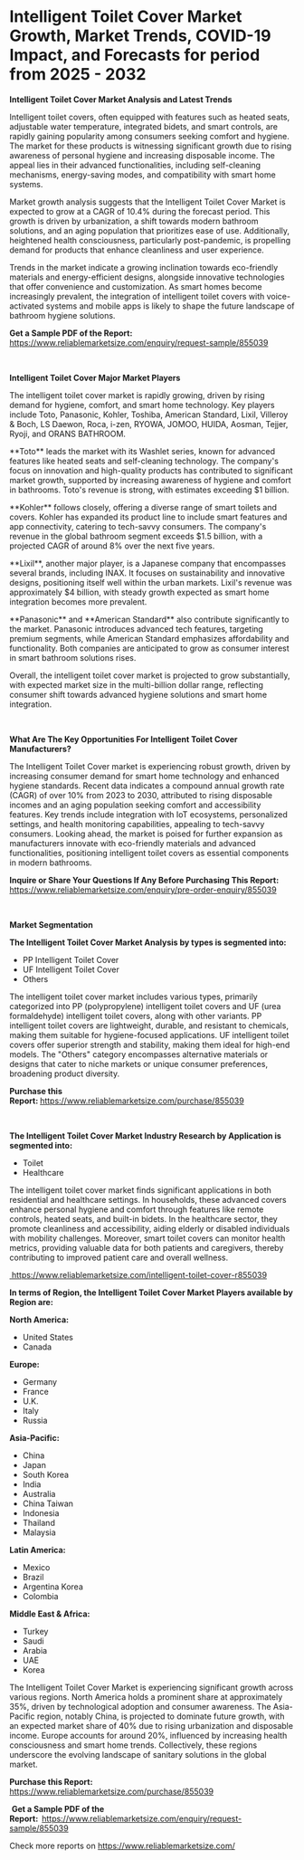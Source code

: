 <p><h1>Intelligent Toilet Cover Market Growth, Market Trends, COVID-19 Impact, and Forecasts for period from 2025 - 2032</h1></p><p><strong>Intelligent Toilet Cover Market Analysis and Latest Trends</strong></p>
<p><p>Intelligent toilet covers, often equipped with features such as heated seats, adjustable water temperature, integrated bidets, and smart controls, are rapidly gaining popularity among consumers seeking comfort and hygiene. The market for these products is witnessing significant growth due to rising awareness of personal hygiene and increasing disposable income. The appeal lies in their advanced functionalities, including self-cleaning mechanisms, energy-saving modes, and compatibility with smart home systems.</p><p>Market growth analysis suggests that the Intelligent Toilet Cover Market is expected to grow at a CAGR of 10.4% during the forecast period. This growth is driven by urbanization, a shift towards modern bathroom solutions, and an aging population that prioritizes ease of use. Additionally, heightened health consciousness, particularly post-pandemic, is propelling demand for products that enhance cleanliness and user experience. </p><p>Trends in the market indicate a growing inclination towards eco-friendly materials and energy-efficient designs, alongside innovative technologies that offer convenience and customization. As smart homes become increasingly prevalent, the integration of intelligent toilet covers with voice-activated systems and mobile apps is likely to shape the future landscape of bathroom hygiene solutions.</p></p>
<p><strong>Get a Sample PDF of the Report:&nbsp;</strong> <a href="https://www.reliablemarketsize.com/enquiry/request-sample/855039?utm_campaign=1991&utm_medium=2&utm_source=Github&utm_content=ia&utm_term=06022025&utm_id=intelligent-toilet-cover">https://www.reliablemarketsize.com/enquiry/request-sample/855039</a></p>
<p>&nbsp;</p>
<p><strong>Intelligent Toilet Cover Major Market Players</strong></p>
<p><p>The intelligent toilet cover market is rapidly growing, driven by rising demand for hygiene, comfort, and smart home technology. Key players include Toto, Panasonic, Kohler, Toshiba, American Standard, Lixil, Villeroy & Boch, LS Daewon, Roca, i-zen, RYOWA, JOMOO, HUIDA, Aosman, Tejjer, Ryoji, and ORANS BATHROOM.</p><p>**Toto** leads the market with its Washlet series, known for advanced features like heated seats and self-cleaning technology. The company's focus on innovation and high-quality products has contributed to significant market growth, supported by increasing awareness of hygiene and comfort in bathrooms. Toto's revenue is strong, with estimates exceeding $1 billion.</p><p>**Kohler** follows closely, offering a diverse range of smart toilets and covers. Kohler has expanded its product line to include smart features and app connectivity, catering to tech-savvy consumers. The company's revenue in the global bathroom segment exceeds $1.5 billion, with a projected CAGR of around 8% over the next five years.</p><p>**Lixil**, another major player, is a Japanese company that encompasses several brands, including INAX. It focuses on sustainability and innovative designs, positioning itself well within the urban markets. Lixil's revenue was approximately $4 billion, with steady growth expected as smart home integration becomes more prevalent.</p><p>**Panasonic** and **American Standard** also contribute significantly to the market. Panasonic introduces advanced tech features, targeting premium segments, while American Standard emphasizes affordability and functionality. Both companies are anticipated to grow as consumer interest in smart bathroom solutions rises.</p><p>Overall, the intelligent toilet cover market is projected to grow substantially, with expected market size in the multi-billion dollar range, reflecting consumer shift towards advanced hygiene solutions and smart home integration.</p></p>
<p>&nbsp;</p>
<p><strong>What Are The Key Opportunities For Intelligent Toilet Cover Manufacturers?</strong></p>
<p><p>The Intelligent Toilet Cover market is experiencing robust growth, driven by increasing consumer demand for smart home technology and enhanced hygiene standards. Recent data indicates a compound annual growth rate (CAGR) of over 10% from 2023 to 2030, attributed to rising disposable incomes and an aging population seeking comfort and accessibility features. Key trends include integration with IoT ecosystems, personalized settings, and health monitoring capabilities, appealing to tech-savvy consumers. Looking ahead, the market is poised for further expansion as manufacturers innovate with eco-friendly materials and advanced functionalities, positioning intelligent toilet covers as essential components in modern bathrooms.</p></p>
<p><strong>Inquire or Share Your Questions If Any Before Purchasing This Report:</strong> <a href="https://www.reliablemarketsize.com/enquiry/pre-order-enquiry/855039?utm_campaign=1991&utm_medium=2&utm_source=Github&utm_content=ia&utm_term=06022025&utm_id=intelligent-toilet-cover">https://www.reliablemarketsize.com/enquiry/pre-order-enquiry/855039</a></p>
<p>&nbsp;</p>
<p><strong>Market Segmentation</strong></p>
<p><strong>The Intelligent Toilet Cover Market Analysis by types is segmented into:</strong></p>
<p><ul><li>PP Intelligent Toilet Cover</li><li>UF Intelligent Toilet Cover</li><li>Others</li></ul></p>
<p><p>The intelligent toilet cover market includes various types, primarily categorized into PP (polypropylene) intelligent toilet covers and UF (urea formaldehyde) intelligent toilet covers, along with other variants. PP intelligent toilet covers are lightweight, durable, and resistant to chemicals, making them suitable for hygiene-focused applications. UF intelligent toilet covers offer superior strength and stability, making them ideal for high-end models. The "Others" category encompasses alternative materials or designs that cater to niche markets or unique consumer preferences, broadening product diversity.</p></p>
<p><strong>Purchase this Report:&nbsp;</strong><a href="https://www.reliablemarketsize.com/purchase/855039?utm_campaign=1991&utm_medium=2&utm_source=Github&utm_content=ia&utm_term=06022025&utm_id=intelligent-toilet-cover">https://www.reliablemarketsize.com/purchase/855039</a></p>
<p>&nbsp;</p>
<p><strong>The Intelligent Toilet Cover Market Industry Research by Application is segmented into:</strong></p>
<p><ul><li>Toilet</li><li>Healthcare</li></ul></p>
<p><p>The intelligent toilet cover market finds significant applications in both residential and healthcare settings. In households, these advanced covers enhance personal hygiene and comfort through features like remote controls, heated seats, and built-in bidets. In the healthcare sector, they promote cleanliness and accessibility, aiding elderly or disabled individuals with mobility challenges. Moreover, smart toilet covers can monitor health metrics, providing valuable data for both patients and caregivers, thereby contributing to improved patient care and overall wellness.</p></p>
<p><a href="https://www.reliablemarketsize.com/intelligent-toilet-cover-r855039?utm_campaign=1991&utm_medium=2&utm_source=Github&utm_content=ia&utm_term=06022025&utm_id=intelligent-toilet-cover">&nbsp;https://www.reliablemarketsize.com/intelligent-toilet-cover-r855039</a></p>
<p><strong>In terms of Region, the Intelligent Toilet Cover Market Players available by Region are:</strong></p>
<p>
    <p> <strong> North America: </strong>
        <ul>
            <li>United States</li>
            <li>Canada</li>
        </ul>
        </p> 
    <p> <strong> Europe: </strong>
        <ul>
            <li>Germany</li>
            <li>France</li>
            <li>U.K.</li>
            <li>Italy</li>
            <li>Russia</li>
        </ul>
        </p> 
    <p> <strong> Asia-Pacific: </strong>
        <ul>
            <li>China</li>
            <li>Japan</li>
            <li>South Korea</li>
            <li>India</li>
            <li>Australia</li>
            <li>China Taiwan</li>
            <li>Indonesia</li>
            <li>Thailand</li>
            <li>Malaysia</li>
        </ul>
        </p> 
    <p> <strong> Latin America: </strong>
        <ul>
            <li>Mexico</li>
            <li>Brazil</li>
            <li>Argentina Korea</li>
            <li>Colombia</li>
        </ul>
        </p> 
    <p> <strong> Middle East & Africa: </strong>
        <ul>
            <li>Turkey</li>
            <li>Saudi</li>
            <li>Arabia</li>
            <li>UAE</li>
            <li>Korea</li>
        </ul>
    </p>
    </p>
<p><p>The Intelligent Toilet Cover Market is experiencing significant growth across various regions. North America holds a prominent share at approximately 35%, driven by technological adoption and consumer awareness. The Asia-Pacific region, notably China, is projected to dominate future growth, with an expected market share of 40% due to rising urbanization and disposable income. Europe accounts for around 20%, influenced by increasing health consciousness and smart home trends. Collectively, these regions underscore the evolving landscape of sanitary solutions in the global market.</p></p>
<p><strong>Purchase this Report: </strong><a href="https://www.reliablemarketsize.com/purchase/855039?utm_campaign=1991&utm_medium=2&utm_source=Github&utm_content=ia&utm_term=06022025&utm_id=intelligent-toilet-cover">https://www.reliablemarketsize.com/purchase/855039</a></p>
<p>&nbsp;<strong>Get a Sample PDF of the Report:&nbsp;&nbsp;</strong><a href="https://www.reliablemarketsize.com/enquiry/request-sample/855039?utm_campaign=1991&utm_medium=2&utm_source=Github&utm_content=ia&utm_term=06022025&utm_id=intelligent-toilet-cover">https://www.reliablemarketsize.com/enquiry/request-sample/855039</a></p>
<p><strong></strong></p>
<p>Check more reports on <a href="https://www.reliablemarketsize.com/?utm_campaign=1991&utm_medium=2&utm_source=Github&utm_content=ia&utm_term=06022025&utm_id=intelligent-toilet-cover">https://www.reliablemarketsize.com/</a></p>
